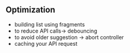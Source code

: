 ## Optimization
* building list using fragments
* to reduce API calls-> debouncing
* to avoid older suggestion -> abort controller
* caching your API request  